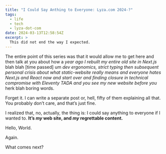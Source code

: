 ```yaml
---
title: "I Could Say Anthing to Everyone: Lyza.com 2024-?"
tags:
  - life
  - tech
  - lyza-dot-com
date: 2024-03-13T12:58:54Z
excerpt: >
  This did not end the way I expected.
---
```


The entire point of this series was that it would allow me to get here and then talk at you about how a _year ago I rebuilt my entire old site in Next.js_ blah blah \[time passed\] um _dev ergonomics, strict typing then subsequent personal crisis about what static-website really means and everyone hates Next.js and React now and start over and finding closure in technical compromise with Eleventy TADA and you see my new website before you_ herk blah boring words.

Forget it. I can write a separate post or, hell, fifty of them explaining all that. You probably don’t care, and that’s just fine.

I realized that, no, actually, the thing is: I could say anything to everyone if I wanted to. **It’s _my_ web site, and _my_ regrettable content.**

Hello, World.

Again.

What comes next?

